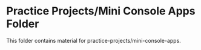 # Practice Projects/Mini Console Apps Folder

This folder contains material for practice-projects/mini-console-apps.